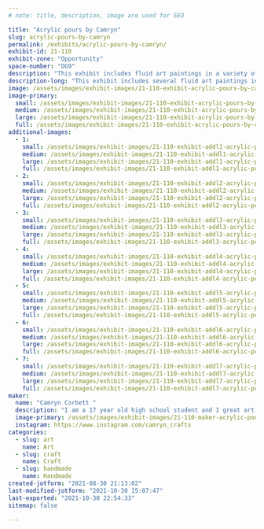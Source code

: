 ```yaml
---
# note: title, description, image are used for SEO

title: "Acrylic pours by Camryn"
slug: acrylic-pours-by-camryn
permalink: /exhibits/acrylic-pours-by-camryn/
exhibit-id: 21-110
exhibit-zone: "Opportunity"
space-number: "OG9"
description: "This exhibit includes fluid art paintings in a variety of colors and styles."
description-long: "This exhibit includes several fluid art paintings in different sizes, styles, and colors. Additionally, some if the paintings are covered in resin or have add-ons attached."
image: /assets/images/exhibit-images/21-110-exhibit-acrylic-pours-by-camryn-20210830-203845-large.jpg
image-primary: 
  small: /assets/images/exhibit-images/21-110-exhibit-acrylic-pours-by-camryn-20210830-203845-small.jpg
  medium: /assets/images/exhibit-images/21-110-exhibit-acrylic-pours-by-camryn-20210830-203845-medium.jpg
  large: /assets/images/exhibit-images/21-110-exhibit-acrylic-pours-by-camryn-20210830-203845-large.jpg
  full: /assets/images/exhibit-images/21-110-exhibit-acrylic-pours-by-camryn-20210830-203845-full.jpg
additional-images: 
  - 1:
    small: /assets/images/exhibit-images/21-110-exhibit-addl1-acrylic-pours-by-camryn-20210830-204145-small.jpg
    medium: /assets/images/exhibit-images/21-110-exhibit-addl1-acrylic-pours-by-camryn-20210830-204145-medium.jpg
    large: /assets/images/exhibit-images/21-110-exhibit-addl1-acrylic-pours-by-camryn-20210830-204145-large.jpg
    full: /assets/images/exhibit-images/21-110-exhibit-addl1-acrylic-pours-by-camryn-20210830-204145-full.jpg
  - 2:
    small: /assets/images/exhibit-images/21-110-exhibit-addl2-acrylic-pours-by-camryn-20210830-204225-small.jpg
    medium: /assets/images/exhibit-images/21-110-exhibit-addl2-acrylic-pours-by-camryn-20210830-204225-medium.jpg
    large: /assets/images/exhibit-images/21-110-exhibit-addl2-acrylic-pours-by-camryn-20210830-204225-large.jpg
    full: /assets/images/exhibit-images/21-110-exhibit-addl2-acrylic-pours-by-camryn-20210830-204225-full.jpg
  - 3:
    small: /assets/images/exhibit-images/21-110-exhibit-addl3-acrylic-pours-by-camryn-20210830-204256-2-small.jpg
    medium: /assets/images/exhibit-images/21-110-exhibit-addl3-acrylic-pours-by-camryn-20210830-204256-2-medium.jpg
    large: /assets/images/exhibit-images/21-110-exhibit-addl3-acrylic-pours-by-camryn-20210830-204256-2-large.jpg
    full: /assets/images/exhibit-images/21-110-exhibit-addl3-acrylic-pours-by-camryn-20210830-204256-2-full.jpg
  - 4:
    small: /assets/images/exhibit-images/21-110-exhibit-addl4-acrylic-pours-by-camryn-20210830-204337-small.jpg
    medium: /assets/images/exhibit-images/21-110-exhibit-addl4-acrylic-pours-by-camryn-20210830-204337-medium.jpg
    large: /assets/images/exhibit-images/21-110-exhibit-addl4-acrylic-pours-by-camryn-20210830-204337-large.jpg
    full: /assets/images/exhibit-images/21-110-exhibit-addl4-acrylic-pours-by-camryn-20210830-204337-full.jpg
  - 5:
    small: /assets/images/exhibit-images/21-110-exhibit-addl5-acrylic-pours-by-camryn-20210830-204413-small.jpg
    medium: /assets/images/exhibit-images/21-110-exhibit-addl5-acrylic-pours-by-camryn-20210830-204413-medium.jpg
    large: /assets/images/exhibit-images/21-110-exhibit-addl5-acrylic-pours-by-camryn-20210830-204413-large.jpg
    full: /assets/images/exhibit-images/21-110-exhibit-addl5-acrylic-pours-by-camryn-20210830-204413-full.jpg
  - 6:
    small: /assets/images/exhibit-images/21-110-exhibit-addl6-acrylic-pours-by-camryn-20210830-204435-small.jpg
    medium: /assets/images/exhibit-images/21-110-exhibit-addl6-acrylic-pours-by-camryn-20210830-204435-medium.jpg
    large: /assets/images/exhibit-images/21-110-exhibit-addl6-acrylic-pours-by-camryn-20210830-204435-large.jpg
    full: /assets/images/exhibit-images/21-110-exhibit-addl6-acrylic-pours-by-camryn-20210830-204435-full.jpg
  - 7:
    small: /assets/images/exhibit-images/21-110-exhibit-addl7-acrylic-pours-by-camryn-20210830-204452-small.jpg
    medium: /assets/images/exhibit-images/21-110-exhibit-addl7-acrylic-pours-by-camryn-20210830-204452-medium.jpg
    large: /assets/images/exhibit-images/21-110-exhibit-addl7-acrylic-pours-by-camryn-20210830-204452-large.jpg
    full: /assets/images/exhibit-images/21-110-exhibit-addl7-acrylic-pours-by-camryn-20210830-204452-full.jpg
maker: 
  name: "Camryn Corbett "
  description: "I am a 17 year old high school student and I great art, mainly acrylic pours, in my free time."
  image-primary: /assets/images/exhibit-images/21-110-maker-acrylic-pours-by-camryn-img-20210830-151242-medium.jpg
  instagram: https://www.instagram.com/camryn_crafts
categories: 
  - slug: art
    name: Art
  - slug: craft
    name: Craft
  - slug: handmade
    name: Handmade
created-jotform: "2021-08-30 21:13:02"
last-modified-jotform: "2021-10-30 15:07:47"
last-exported: "2021-10-30 22:54:33"
sitemap: false

---
```


